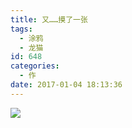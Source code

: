 ```yaml
---
title: 又……摸了一张
tags:
  - 涂鸦
  - 龙猫
id: 648
categories:
  - 作
date: 2017-01-04 18:13:36
---
```


![](http://ww2.sinaimg.cn/large/006tNc79gw1fbepqa9ogoj315o1jktfa.jpg)

&nbsp;